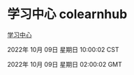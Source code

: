 # 学习中心 colearnhub
[学习中心](http://27.19.33.125:56308/colearnhub/)

2022年 10月 09日 星期日 10:00:02 CST

2022年 10月 09日 星期日 02:00:02 GMT
